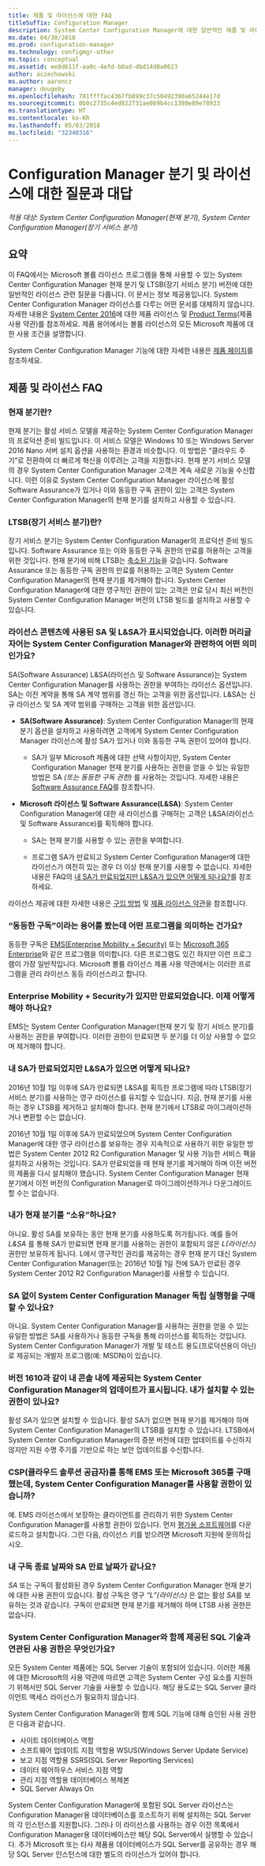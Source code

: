 ```yaml
---
title: 제품 및 라이선스에 대한 FAQ
titleSuffix: Configuration Manager
description: System Center Configuration Manager에 대한 일반적인 제품 및 라이선스 질문의 대답을 알아봅니다.
ms.date: 04/30/2018
ms.prod: configuration-manager
ms.technology: configmgr-other
ms.topic: conceptual
ms.assetid: ee8d611f-aa0c-4efd-b0ad-dbd14d0a0623
author: aczechowski
ms.author: aaroncz
manager: dougeby
ms.openlocfilehash: 781ffffac4367fb899c37c50492390a65244e17d
ms.sourcegitcommit: 0b0c2735c4ed822731ae069b4cc1380e89e78933
ms.translationtype: HT
ms.contentlocale: ko-KR
ms.lasthandoff: 05/03/2018
ms.locfileid: "32340316"
---
```

# <a name="frequently-asked-questions-for-configuration-manager-branches-and-licensing"></a>Configuration Manager 분기 및 라이선스에 대한 질문과 대답

 *적용 대상: System Center Configuration Manager(현재 분기), System Center Configuration Manager(장기 서비스 분기)*

## <a name="summary"></a>요약
이 FAQ에서는 Microsoft 볼륨 라이선스 프로그램을 통해 사용할 수 있는 System Center Configuration Manager 현재 분기 및 LTSB(장기 서비스 분기) 버전에 대한 일반적인 라이선스 관련 질문을 다룹니다. 이 문서는 정보 제공용입니다. System Center Configuration Manager 라이선스를 다루는 어떤 문서를 대체하지 않습니다. 자세한 내용은 [System Center 2016](https://www.microsoft.com/en-us/licensing/product-licensing/system-center-2016.aspx)<!-- this link doesn't work without some language code -->에 대한 제품 라이선스 및 [Product Terms](http://www.microsoftvolumelicensing.com/DocumentSearch.aspx?Mode=3&DocumentTypeId=53)(제품 사용 약관)를 참조하세요. 제품 용어에서는 볼륨 라이선스의 모든 Microsoft 제품에 대한 사용 조건을 설명합니다.

System Center Configuration Manager 기능에 대한 자세한 내용은 [제품 페이지](https://www.microsoft.com/cloud-platform/system-center-configuration-manager)를 참조하세요.




## <a name="product-and-licensing-faq"></a>제품 및 라이선스 FAQ

### <a name="bkmk_cb"></a> 현재 분기란?  
현재 분기는 활성 서비스 모델을 제공하는 System Center Configuration Manager의 프로덕션 준비 빌드입니다. 이 서비스 모델은 Windows 10 또는 Windows Server 2016 Nano 서버 설치 옵션을 사용하는 환경과 비슷합니다. 이 방법은 “클라우드 주기”로 전환하여 더 빠르게 혁신을 이루려는 고객을 지원합니다. 현재 분기 서비스 모델의 경우 System Center Configuration Manager 고객은 계속 새로운 기능을 수신합니다. 이런 이유로 System Center Configuration Manager 라이선스에 활성 Software Assurance가 있거나 이와 동등한 구독 권한이 있는 고객은 System Center Configuration Manager의 현재 분기를 설치하고 사용할 수 있습니다.


### <a name="bkmk_ltsb"></a> LTSB(장기 서비스 분기)란?  
장기 서비스 분기는 System Center Configuration Manager의 프로덕션 준비 빌드입니다. Software Assurance 또는 이와 동등한 구독 권한의 만료를 허용하는 고객을 위한 것입니다. 현재 분기에 비해 LTSB는 [축소된 기능](/sccm/core/understand/introduction-to-the-ltsb#features-that-are-not-available-in-the-ltsb-of-configuration-manager)을 갖습니다. Software Assurance 또는 동등한 구독 권한의 만료를 허용하는 고객은 System Center Configuration Manager의 현재 분기를 제거해야 합니다. System Center Configuration Manager에 대한 영구적인 권한이 있는 고객은 만료 당시 최신 버전인 System Center Configuration Manager 버전의 LTSB 빌드를 설치하고 사용할 수 있습니다.


### <a name="bkmk_licensing-acronyms"></a> 라이선스 콘텐츠에 사용된 SA 및 L&SA가 표시되었습니다. 이러한 머리글자어는 System Center Configuration Manager와 관련하여 어떤 의미인가요?    
SA(Software Assurance) L&SA(라이선스 및 Software Assurance)는 System Center Configuration Manager를 사용하는 권한을 부여하는 라이선스 옵션입니다. SA는 이전 계약을 통해 SA 계약 범위를 갱신 하는 고객을 위한 옵션입니다. L&SA는 신규 라이선스 및 SA 계약 범위를 구매하는 고객을 위한 옵션입니다.
  - **SA(Software Assurance)**: System Center Configuration Manager의 현재 분기 옵션을 설치하고 사용하려면 고객에게 System Center Configuration Manager 라이선스에 활성 SA가 있거나 이와 동등한 구독 권한이 있어야 합니다.    

    - SA가 일부 Microsoft 제품에 대한 선택 사항이지만, System Center Configuration Manager 현재 분기를 사용하는 권한을 얻을 수 있는 유일한 방법은 SA *(또는 동등한 구독 권한)* 를 사용하는 것입니다. 자세한 내용은 [Software Assurance FAQ](https://www.microsoft.com/en-us/licensing/licensing-programs/FAQ-Software-Assurance.aspx)를 참조합니다.<!--this link doesn't work without some language code-->

  - **Microsoft 라이선스 및 Software Assurance(L&SA)**: System Center Configuration Manager에 대한 새 라이선스를 구매하는 고객은 L&SA(라이선스 및 Software Assurance)를 획득해야 합니다.   

    - SA는 현재 분기를 사용할 수 있는 권한을 부여합니다.

    - 프로그램 SA가 만료되고 System Center Configuration Manager에 대한 라이선스가 여전히 있는 경우 더 이상 현재 분기를 사용할 수 없습니다. 자세한 내용은 FAQ의 [내 SA가 만료되었지만 L&SA가 있으면 어떻게 되나요?](#bkmk_sa-expires)를 참조하세요.

라이선스 제공에 대한 자세한 내용은 [구입 방법](https://www.microsoft.com/en-us/licensing/licensing-programs)<!--this link doesn't work without some language code--> 및 [제품 라이선스 약관](http://www.microsoftvolumelicensing.com/ProductResults.aspx?doc=Product%20Terms,OST&fid=64)을 참조합니다.  


### <a name="bkmk_equiv-sub"></a>“동등한 구독”이라는 용어를 봤는데 어떤 프로그램을 의미하는 건가요?   
동등한 구독은 [EMS(Enterprise Mobility + Security)](http://www.microsoftvolumelicensing.com/ProductResults.aspx?doc=Product%20Terms,OST&fid=51) 또는 [Microsoft 365 Enterprise](https://www.microsoft.com/microsoft-365/enterprise)와 같은 프로그램을 의미합니다. 다른 프로그램도 있긴 하지만 이런 프로그램이 가장 일반적입니다. Microsoft 볼륨 라이선스 제품 사용 약관에서는 이러한 프로그램을 관리 라이선스 동등 라이선스라고 합니다.


### <a name="bkmk_ems-expires"></a> Enterprise Mobility + Security가 있지만 만료되었습니다. 이제 어떻게 해야 하나요?  
EMS는 System Center Configuration Manager(현재 분기 및 장기 서비스 분기)를 사용하는 권한을 부여합니다. 이러한 권한이 만료되면 두 분기를 더 이상 사용할 수 없으며 제거해야 합니다.  


### <a name="bkmk_sa-expires"></a> 내 SA가 만료되었지만 L&SA가 있으면 어떻게 되나요?   
2016년 10월 1일 이후에 SA가 만료되면 L&SA를 획득한 프로그램에 따라 LTSB(장기 서비스 분기)를 사용하는 영구 라이선스를 유지할 수 있습니다. 지금, 현재 분기를 사용하는 경우 LTSB를 제거하고 설치해야 합니다. 현재 분기에서 LTSB로 마이그레이션하거나 변환할 수는 없습니다.

2016년 10월 1일 이후에 SA가 만료되었으며 System Center Configuration Manager에 대한 영구 라이선스를 보유하는 경우 지속적으로 사용하기 위한 유일한 방법은 System Center 2012 R2 Configuration Manager 및 사용 가능한 서비스 팩을 설치하고 사용하는 것입니다. SA가 만료되었을 때 현재 분기를 제거해야 하며 이전 버전의 제품을 다시 설치해야 했습니다. System Center Configuration Manager 현재 분기에서 이전 버전의 Configuration Manager로 마이그레이션하거나 다운그레이드할 수는 없습니다.   


### <a name="bkmk_owncb"></a> 내가 현재 분기를 “소유”하나요?   
아니요. 활성 SA를 보유하는 동안 현재 분기를 사용하도록 허가됩니다. 예를 들어 *L&SA* 를 통해 *SA*가 만료되면 현재 분기를 사용하는 권한이 포함되지 않은 *L(라이선스)* 권한만 보유하게 됩니다. L에서 영구적인 권리를 제공하는 경우 현재 분기 대신 System Center Configuration Manager(또는 2016년 10월 1일 전에 SA가 만료된 경우 System Center 2012 R2 Configuration Manager)를 사용할 수 있습니다.


### <a name="bkmk_standalone"></a> SA 없이 System Center Configuration Manager 독립 실행형을 구매할 수 있나요?      
아니요. System Center Configuration Manager를 사용하는 권한을 얻을 수 있는 유일한 방법은 SA를 사용하거나 동등한 구독을 통해 라이선스를 획득하는 것입니다. System Center Configuration Manager가 개발 및 테스트 용도(프로덕션용이 아닌)로 제공되는 개발자 프로그램(예: MSDN)이 있습니다.


### <a name="bkmk_update-rights"></a> 버전 1610과 같이 내 콘솔 내에 제공되는 System Center Configuration Manager의 업데이트가 표시됩니다. 내가 설치할 수 있는 권한이 있나요?   
활성 *SA*가 있으면 설치할 수 있습니다. 활성 SA가 없으면 현재 분기를 제거해야 하며 System Center Configuration Manager의 LTSB를 설치할 수 있습니다. LTSB에서 System Center Configuration Manager의 증분 버전에 대한 업데이트를 수신하지 않지만 지원 수명 주기를 기반으로 하는 보안 업데이트를 수신합니다.


### <a name="bkmk_csp"></a> CSP(클라우드 솔루션 공급자)를 통해 EMS 또는 Microsoft 365를 구매했는데, System Center Configuration Manager를 사용할 권한이 있습니까? 
예. EMS 라이선스에서 보장하는 클라이언트를 관리하기 위한 System Center Configuration Manager를 사용할 권한이 있습니다. 먼저 [평가용 소프트웨어](https://www.microsoft.com/evalcenter/evaluate-system-center-configuration-manager-and-endpoint-protection)를 다운로드하고 설치합니다. 그런 다음, 라이선스 키를 받으려면 Microsoft 지원에 문의하십시오.<!--issue472-->  


### <a name="bkmk_expiration-date"></a> 내 구독 종료 날짜와 SA 만료 날짜가 같나요?    
*SA* 또는 구독이 활성화된 경우 System Center Configuration Manager 현재 분기에 대한 사용 권한이 있습니다. 활성 구독은 영구 *“L”(라이선스)* 은 없는 활성 *SA*를 보유하는 것과 같습니다. 구독이 만료되면 현재 분기를 제거해야 하며 LTSB 사용 권한은 없습니다.  

  
### <a name="bkmk_sql"></a> System Center Configuration Manager와 함께 제공된 SQL 기술과 연관된 사용 권한은 무엇인가요?    
모든 System Center 제품에는 SQL Server 기술이 포함되어 있습니다. 이러한 제품에 대한 Microsoft의 사용 약관에 따르면 고객은 System Center 구성 요소를 지원하기 위해서만 SQL Server 기술을 사용할 수 있습니다. 해당 용도로는 SQL Server 클라이언트 액세스 라이선스가 필요하지 않습니다. 
 
System Center Configuration Manager와 함께 SQL 기능에 대해 승인된 사용 권한은 다음과 같습니다.
 - 사이트 데이터베이스 역할
 - 소프트웨어 업데이트 지점 역할용 WSUS(Windows Server Update Service)
 - 보고 지점 역할용 SSRS(SQL Server Reporting Services)
 - 데이터 웨어하우스 서비스 지점 역할
 - 관리 지점 역할용 데이터베이스 복제본
 - SQL Server Always On 

System Center Configuration Manager에 포함된 SQL Server 라이선스는 Configuration Manager용 데이터베이스를 호스트하기 위해 설치하는 SQL Server의 각 인스턴스를 지원합니다. 그러나 이 라이선스를 사용하는 경우 이전 목록에서 Configuration Manager용 데이터베이스만 해당 SQL Server에서 실행할 수 있습니다. 추가 Microsoft 또는 타사 제품용 데이터베이스가 SQL Server를 공유하는 경우 해당 SQL Server 인스턴스에 대한 별도의 라이선스가 있어야 합니다. 
 <!-- sms500967 -->
